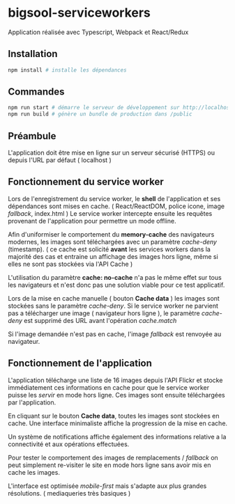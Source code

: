 # bigsool-serviceworkers
Application réalisée avec Typescript, Webpack et React/Redux

## Installation

```bash
npm install # installe les dépendances
```

## Commandes

```bash
npm run start # démarre le serveur de développement sur http://localhost:8087/
npm run build # génère un bundle de production dans /public
```

## Préambule

L'application doit être mise en ligne sur un serveur sécurisé (HTTPS) ou depuis l'URL par défaut ( localhost )

## Fonctionnement du service worker

Lors de l'enregistrement du service worker, le **shell** de l'application et ses dépendances sont mises en cache. ( React/ReactDOM, police icone, image *fallback*, index.html )
Le service worker intercepte ensuite les requêtes provenant de l'application pour permettre un mode offline.

Afin d'uniformiser le comportement du **memory-cache** des navigateurs modernes, les images sont téléchargées avec un paramètre *cache-deny* (timestamp). ( ce cache est solicité **avant** les services workers dans la majorité des cas et entraine un affichage des images hors ligne, même si elles ne sont pas stockées via l'API Cache )

L'utilisation du paramètre **cache: no-cache** n'a pas le même effet sur tous les navigateurs et n'est donc pas une solution viable pour ce test applicatif.

Lors de la mise en cache manuelle ( bouton **Cache data** ) les images sont stockées sans le paramètre *cache-deny*.
Si le service worker ne parvient pas a télécharger une image ( navigateur hors ligne ), le paramètre *cache-deny* est supprimé des URL avant l'opération *cache.match*

Si l'image demandée n'est pas en cache, l'image *fallback* est renvoyée au navigateur.

## Fonctionnement de l'application

L'application télécharge une liste de 16 images depuis l'API Flickr et stocke immédiatement ces informations en cache pour que le service worker puisse les *servir* en mode hors ligne.
Ces images sont ensuite téléchargées par l'application.

En cliquant sur le bouton **Cache data**, toutes les images sont stockées en cache. Une interface minimaliste affiche la progression de la mise en cache.

Un système de notifications affiche également des informations relative a la connectivité et aux opérations effectuées.

Pour tester le comportement des images de remplacements / *fallback* on peut simplement re-visiter le site en mode hors ligne sans avoir mis en cache les images.

L'interface est optimisée *mobile-first* mais s'adapte aux plus grandes résolutions. ( mediaqueries très basiques )
